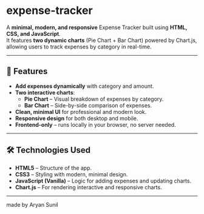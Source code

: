 # expense-tracker

A **minimal, modern, and responsive** Expense Tracker built using **HTML, CSS, and JavaScript**.  
It features **two dynamic charts** (Pie Chart + Bar Chart) powered by Chart.js,  
allowing users to track expenses by category in real-time.

---

## 📌 Features
- **Add expenses dynamically** with category and amount.
- **Two interactive charts**:
  - **Pie Chart** – Visual breakdown of expenses by category.
  - **Bar Chart** – Side-by-side comparison of expenses.
- **Clean, minimal UI** for professional and modern look.
- **Responsive design** for both desktop and mobile.
- **Frontend-only** – runs locally in your browser, no server needed.

---

## 🛠️ Technologies Used
- **HTML5** – Structure of the app.
- **CSS3** – Styling with modern, minimal design.
- **JavaScript (Vanilla)** – Logic for adding expenses and updating charts.
- **Chart.js** – For rendering interactive and responsive charts.

---
made by Aryan Sunil

 
